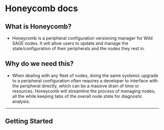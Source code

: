 # Honeycomb docs
## What is Honeycomb? 
* Honeycomb is a peripheral configuration versioning manager for Wild SAGE nodes. It will allow users to update and manage the state/configuration of their peripherals and the nodes they rest in.

## Why do we need this?
* When dealing with any fleet of nodes, doing the same systemic upgrade to a peripheral configuration often requires a developer to interface with the peripheral directly, which can be a massive drain of time or resources. Honeycomb will streamline the process of managing nodes, all the while keeping tabs of the overall node state for diagnostic analysis. 

-------
## Getting Started


